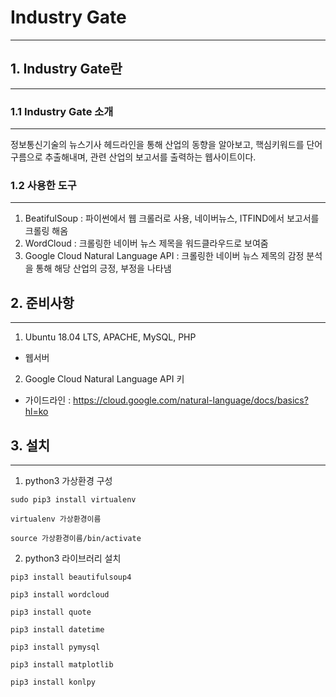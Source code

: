 # Industry Gate
---------------

## 1. Industry Gate란
------------------

### 1.1 Industry Gate 소개
-----------------
 정보통신기술의 뉴스기사 헤드라인을 통해 산업의 동향을 알아보고,
 핵심키워드를 단어구름으로 추출해내며, 관련 산업의 보고서를 출력하는 웹사이트이다.

### 1.2 사용한 도구
---------------
1. BeatifulSoup : 파이썬에서 웹 크롤러로 사용, 네이버뉴스, ITFIND에서 보고서를 크롤링 해옴
2. WordCloud : 크롤링한 네이버 뉴스 제목을 워드클라우드로 보여줌
3. Google Cloud Natural Language API : 크롤링한 네이버 뉴스 제목의 감정 분석을 통해 해당 산업의 긍정, 부정을 나타냄

## 2. 준비사항
---------------
1. Ubuntu 18.04 LTS, APACHE, MySQL, PHP
 - 웹서버
2. Google Cloud Natural Language API 키
 - 가이드라인 : https://cloud.google.com/natural-language/docs/basics?hl=ko

## 3. 설치
----------
1. python3 가상환경 구성

`sudo pip3 install virtualenv`

`virtualenv 가상환경이름`

`source 가상환경이름/bin/activate`

2. python3 라이브러리 설치

`pip3 install beautifulsoup4`

`pip3 install wordcloud`

`pip3 install quote`

`pip3 install datetime`

`pip3 install pymysql`

`pip3 install matplotlib`

`pip3 install konlpy` 
